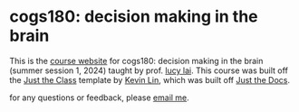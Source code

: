 # cogs180: decision making in the brain

This is the [course website](https://cogs180.github.io/su24/) for cogs180: decision making in the brain (summer session 1, 2024) taught by prof. [lucy lai](https://lucy-lai.com). This course was built off the [Just the Class](https://github.com/kevinlin1/just-the-class) template by [Kevin Lin](https://kevinl.info/about/), which was built off [Just the Docs](https://pmarsceill.github.io/just-the-docs/).

for any questions or feedback, please [email me](https://mail.google.com/mail/?view=cm&source=mailto&to=lucylai@g.harvard.edu).
